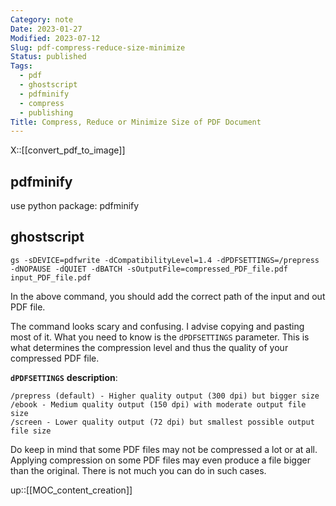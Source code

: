 ```yaml
---
Category: note
Date: 2023-01-27
Modified: 2023-07-12
Slug: pdf-compress-reduce-size-minimize
Status: published
Tags:
  - pdf
  - ghostscript
  - pdfminify
  - compress
  - publishing
Title: Compress, Reduce or Minimize Size of PDF Document
---
```

X::[[convert_pdf_to_image]]

## pdfminify

use python package: pdfminify

## ghostscript

```
gs -sDEVICE=pdfwrite -dCompatibilityLevel=1.4 -dPDFSETTINGS=/prepress -dNOPAUSE -dQUIET -dBATCH -sOutputFile=compressed_PDF_file.pdf input_PDF_file.pdf
```

In the above command, you should add the correct path of the input and out PDF file.

The command looks scary and confusing. I advise copying and pasting most of it. What you need to know is the `dPDFSETTINGS` parameter. This is what determines the compression level and thus the quality of your compressed PDF file.

**`dPDFSETTINGS`** **description**:

```
/prepress (default) - Higher quality output (300 dpi) but bigger size
/ebook - Medium quality output (150 dpi) with moderate output file size
/screen - Lower quality output (72 dpi) but smallest possible output file size
```

Do keep in mind that some PDF files may not be compressed a lot or at all. Applying compression on some PDF files may even produce a file bigger than the original. There is not much you can do in such cases.

up::[[MOC_content_creation]]

